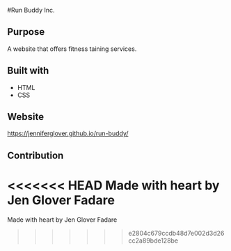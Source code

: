 #Run Buddy Inc.

## Purpose
A website that offers fitness taining services.

## Built with
* HTML
* CSS

## Website
https://jenniferglover.github.io/run-buddy/

## Contribution
<<<<<<< HEAD
Made with heart by Jen Glover Fadare
=======
Made with heart by Jen Glover Fadare
>>>>>>> e2804c679ccdb48d7e002d3d26cc2a89bde128be

